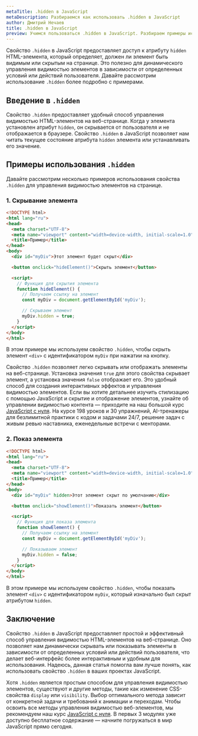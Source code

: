```yaml
---
metaTitle: .hidden в JavaScript
metaDescription: Разбираемся как использовать .hidden в JavaScript
author: Дмитрий Нечаев
title: .hidden в JavaScript
preview: Учимся пользоваться .hidden в JavaScript. Разбираем примеры использования
---
```


Свойство `.hidden` в JavaScript предоставляет доступ к атрибуту `hidden` HTML-элемента, который определяет, должен ли элемент быть видимым или скрытым на странице. Это полезно для динамического управления видимостью элементов в зависимости от определенных условий или действий пользователя. Давайте рассмотрим использование `.hidden` более подробно с примерами.

## Введение в `.hidden`

Свойство `.hidden` предоставляет удобный способ управления видимостью HTML-элементов на веб-странице. Когда у элемента установлен атрибут `hidden`, он скрывается от пользователя и не отображается в браузере. Свойство `.hidden` в JavaScript позволяет нам читать текущее состояние атрибута `hidden` элемента или устанавливать его значение.

## Примеры использования `.hidden`

Давайте рассмотрим несколько примеров использования свойства `.hidden` для управления видимостью элементов на странице.

### 1. Скрывание элемента

```html
<!DOCTYPE html>
<html lang="ru">
<head>
  <meta charset="UTF-8">
  <meta name="viewport" content="width=device-width, initial-scale=1.0">
  <title>Пример</title>
</head>
<body>
  <div id="myDiv">Этот элемент будет скрыт</div>

  <button onclick="hideElement()">Скрыть элемент</button>

  <script>
    // Функция для скрытия элемента
    function hideElement() {
      // Получаем ссылку на элемент
      const myDiv = document.getElementById('myDiv');

      // Скрываем элемент
      myDiv.hidden = true;
    }
  </script>
</body>
</html>

```

В этом примере мы используем свойство `.hidden`, чтобы скрыть элемент `<div>` с идентификатором `myDiv` при нажатии на кнопку.

Свойство `.hidden` позволяет легко скрывать или отображать элементы на веб-странице. Установка значения `true` для этого свойства скрывает элемент, а установка значения `false` отображает его. Это удобный способ для создания интерактивных эффектов и управления видимостью элементов. Если вы хотите детальнее изучить стилизацию с помощью JavaScript и скрытие и отображение элементов, узнайте об управлении видимостью контента — приходите на наш большой курс [JavaScript с нуля](https://purpleschool.ru/course/javascript-basics?utm_source=knowledgebase&utm_medium=text&utm_campaign=hidden-v-javascript). На курсе 198 уроков и 30 упражнений, AI-тренажеры для безлимитной практики с кодом и задачами 24/7, решение задач с живым ревью наставника, еженедельные встречи с менторами.

### 2. Показ элемента

```html
<!DOCTYPE html>
<html lang="ru">
<head>
  <meta charset="UTF-8">
  <meta name="viewport" content="width=device-width, initial-scale=1.0">
  <title>Пример</title>
</head>
<body>
  <div id="myDiv" hidden>Этот элемент скрыт по умолчанию</div>

  <button onclick="showElement()">Показать элемент</button>

  <script>
    // Функция для показа элемента
    function showElement() {
      // Получаем ссылку на элемент
      const myDiv = document.getElementById('myDiv');

      // Показываем элемент
      myDiv.hidden = false;
    }
  </script>
</body>
</html>

```

В этом примере мы используем свойство `.hidden`, чтобы показать элемент `<div>` с идентификатором `myDiv`, который изначально был скрыт атрибутом `hidden`.

## Заключение

Свойство `.hidden` в JavaScript предоставляет простой и эффективный способ управления видимостью HTML-элементов на веб-странице. Оно позволяет нам динамически скрывать или показывать элементы в зависимости от определенных условий или действий пользователя, что делает веб-интерфейс более интерактивным и удобным для использования. Надеюсь, данная статья помогла вам лучше понять, как использовать свойство `.hidden` в ваших проектах JavaScript.

Хотя `.hidden` является простым способом для управления видимостью элементов, существуют и другие методы, такие как изменение CSS-свойства `display` или `visibility`. Выбор оптимального метода зависит от конкретной задачи и требований к анимации и переходам. Чтобы освоить все методы управления видимостью веб-элементов, мы рекомендуем наш курс [JavaScript с нуля](https://purpleschool.ru/course/javascript-basics?utm_source=knowledgebase&utm_medium=text&utm_campaign=hidden-v-javascript). В первых 3 модулях уже доступно бесплатное содержание — начните погружаться в мир JavaScript прямо сегодня.
